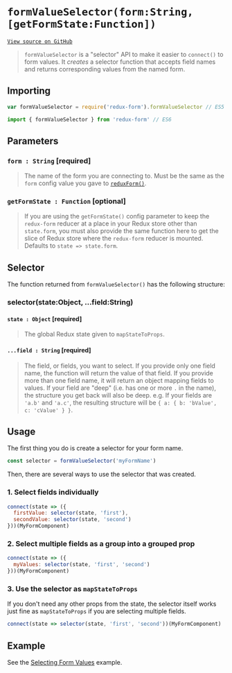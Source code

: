 # `formValueSelector(form:String, [getFormState:Function])`

[`View source on GitHub`](https://github.com/erikras/redux-form/blob/master/src/formValueSelector.js)

> `formValueSelector` is a "selector" API to make it easier to `connect()` to
> form values. It _creates_ a selector function that accepts field names and
> returns corresponding values from the named form.

## Importing

```javascript
var formValueSelector = require('redux-form').formValueSelector // ES5
```

```javascript
import { formValueSelector } from 'redux-form' // ES6
```

## Parameters

### `form : String` [required]

> The name of the form you are connecting to. Must be the same as the `form`
> config value you gave to
> [`reduxForm()`](https://redux-form.com/7.4.2/docs/api/ReduxForm.md/).

### `getFormState : Function` [optional]

> If you are using the `getFormState()` config parameter to keep the
> `redux-form` reducer at a place in your Redux store other than `state.form`,
> you must also provide the same function here to get the slice of Redux store
> where the `redux-form` reducer is mounted. Defaults to `state => state.form`.

## Selector

The function returned from `formValueSelector()` has the following structure:

### selector(state:Object, ...field:String)

#### `state : Object` [required]

> The global Redux state given to `mapStateToProps`.

#### `...field : String` [required]

> The field, or fields, you want to select. If you provide only one field name,
> the function will return the value of that field. If you provide more than one
> field name, it will return an object mapping fields to values. If your field
> are "deep" (i.e. has one or more `.` in the name), the structure you get back
> will also be deep. e.g. If your fields are `'a.b'` and `'a.c'`, the resulting
> structure will be `{ a: { b: 'bValue', c: 'cValue' } }`.

## Usage

The first thing you do is create a selector for your form name.

```javascript
const selector = formValueSelector('myFormName')
```

Then, there are several ways to use the selector that was created.

### 1. Select fields individually

```javascript
connect(state => ({
  firstValue: selector(state, 'first'),
  secondValue: selector(state, 'second')
}))(MyFormComponent)
```

### 2. Select multiple fields as a group into a grouped prop

```javascript
connect(state => ({
  myValues: selector(state, 'first', 'second')
}))(MyFormComponent)
```

### 3. Use the selector as `mapStateToProps`

If you don't need any other props from the state, the selector itself works just
fine as `mapStateToProps` if you are selecting multiple fields.

```javascript
connect(state => selector(state, 'first', 'second'))(MyFormComponent)
```

## Example

See the
[Selecting Form Values](https://redux-form.com/7.4.2/examples/selectingFormValues/)
example.

